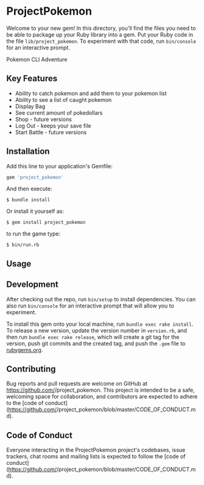 # ProjectPokemon

Welcome to your new gem! In this directory, you'll find the files you need to be able to package up your Ruby library into a gem. Put your Ruby code in the file `lib/project_pokemon`. To experiment with that code, run `bin/console` for an interactive prompt.

Pokemon CLI Adventure

## Key Features 
- Ability to catch pokemon and add them to your pokemon list 
- Ability to see a list of caught pokemon 
- Display Bag
- See current amount of pokedollars 
- Shop - future versions 
- Log Out - keeps your save file
- Start Battle - future versions 

## Installation

Add this line to your application's Gemfile:

```ruby
gem 'project_pokemon'
```

And then execute:

    $ bundle install

Or install it yourself as:

    $ gem install project_pokemon

to run the game type:

    $ bin/run.rb       


## Usage


## Development

After checking out the repo, run `bin/setup` to install dependencies. You can also run `bin/console` for an interactive prompt that will allow you to experiment.

To install this gem onto your local machine, run `bundle exec rake install`. To release a new version, update the version number in `version.rb`, and then run `bundle exec rake release`, which will create a git tag for the version, push git commits and the created tag, and push the `.gem` file to [rubygems.org](https://rubygems.org).

## Contributing

Bug reports and pull requests are welcome on GitHub at https://github.com/<github username>/project_pokemon. This project is intended to be a safe, welcoming space for collaboration, and contributors are expected to adhere to the [code of conduct](https://github.com/<github username>/project_pokemon/blob/master/CODE_OF_CONDUCT.md).

## Code of Conduct

Everyone interacting in the ProjectPokemon project's codebases, issue trackers, chat rooms and mailing lists is expected to follow the [code of conduct](https://github.com/<github username>/project_pokemon/blob/master/CODE_OF_CONDUCT.md).
